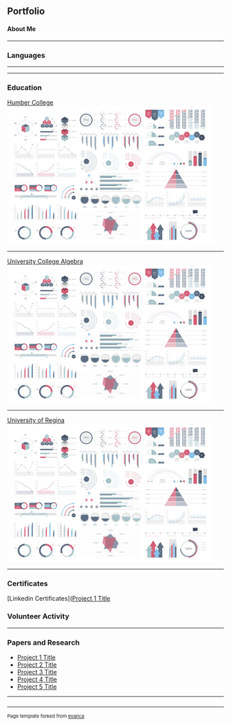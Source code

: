## Portfolio

#### About Me

---

### Languages

---


---

### Education 

[Humber College](https://business.humber.ca/programs/finance.html)
<img src="images/dummy_thumbnail.jpg?raw=true"/>

---
[University College Algebra](https://www.algebra.hr/visoko-uciliste/en/studij/graduate-professional-program/data-science/)
<img src="images/dummy_thumbnail.jpg?raw=true"/>

---
[University of Regina](https://www.uregina.ca/)
<img src="images/dummy_thumbnail.jpg?raw=true"/>

---

### Certificates
[Linkedin Certificates]([Project 1 Title](/sample_page)
### Volunteer Activity

---

### Papers and Research

- [Project 1 Title](http://example.com/)
- [Project 2 Title](http://example.com/)
- [Project 3 Title](http://example.com/)
- [Project 4 Title](http://example.com/)
- [Project 5 Title](http://example.com/)

---

### 



---
<p style="font-size:11px">Page template forked from <a href="https://github.com/evanca/quick-portfolio">evanca</a></p>
<!-- Remove above link if you don't want to attibute -->
